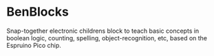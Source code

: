 # BenBlocks

Snap-together electronic childrens block to teach basic concepts in boolean logic, counting, spelling, object-recognition, etc, based on the Espruino Pico chip.